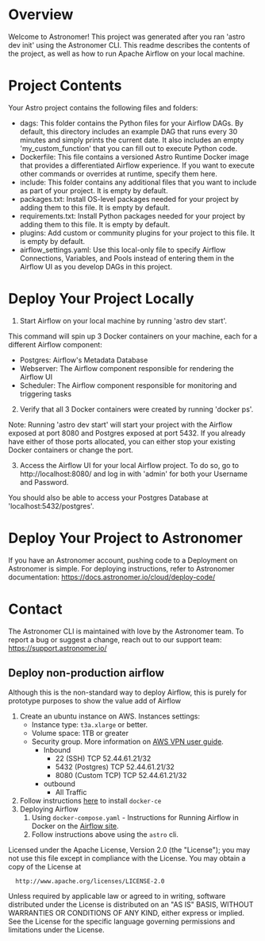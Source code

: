 Overview
========

Welcome to Astronomer! This project was generated after you ran 'astro dev init' using the Astronomer CLI. This readme describes the contents of the project, as well as how to run Apache Airflow on your local machine.

Project Contents
================

Your Astro project contains the following files and folders:

- dags: This folder contains the Python files for your Airflow DAGs. By default, this directory includes an example DAG that runs every 30 minutes and simply prints the current date. It also includes an empty 'my_custom_function' that you can fill out to execute Python code.
- Dockerfile: This file contains a versioned Astro Runtime Docker image that provides a differentiated Airflow experience. If you want to execute other commands or overrides at runtime, specify them here.
- include: This folder contains any additional files that you want to include as part of your project. It is empty by default.
- packages.txt: Install OS-level packages needed for your project by adding them to this file. It is empty by default.
- requirements.txt: Install Python packages needed for your project by adding them to this file. It is empty by default.
- plugins: Add custom or community plugins for your project to this file. It is empty by default.
- airflow_settings.yaml: Use this local-only file to specify Airflow Connections, Variables, and Pools instead of entering them in the Airflow UI as you develop DAGs in this project.

Deploy Your Project Locally
===========================

1. Start Airflow on your local machine by running 'astro dev start'.

This command will spin up 3 Docker containers on your machine, each for a different Airflow component:

- Postgres: Airflow's Metadata Database
- Webserver: The Airflow component responsible for rendering the Airflow UI
- Scheduler: The Airflow component responsible for monitoring and triggering tasks

2. Verify that all 3 Docker containers were created by running 'docker ps'.

Note: Running 'astro dev start' will start your project with the Airflow  exposed at port 8080 and Postgres exposed at port 5432. If you already have either of those ports allocated, you can either stop your existing Docker containers or change the port.

3. Access the Airflow UI for your local Airflow project. To do so, go to http://localhost:8080/ and log in with 'admin' for both your Username and Password.

You should also be able to access your Postgres Database at 'localhost:5432/postgres'.

Deploy Your Project to Astronomer
=================================

If you have an Astronomer account, pushing code to a Deployment on Astronomer is simple. For deploying instructions, refer to Astronomer documentation: https://docs.astronomer.io/cloud/deploy-code/

Contact
=======

The Astronomer CLI is maintained with love by the Astronomer team. To report a bug or suggest a change, reach out to our support team: https://support.astronomer.io/


## Deploy non-production airflow

Although this is the non-standard way to deploy Airflow, this is purely for prototype purposes to show the value add of Airflow

1. Create an ubuntu instance on AWS. Instances settings:
    * Instance type: `t3a.xlarge` or better.
    * Volume space: 1TB or greater
    * Security group. More information on [AWS VPN user guide](https://sagebionetworks.jira.com/wiki/spaces/IT/pages/1705246745/AWS+Client+VPN+User+Guide).
        * Inbound
            * 22 (SSH) TCP 52.44.61.21/32
            * 5432 (Postgres) TCP 52.44.61.21/32
            * 8080 (Custom TCP) TCP 52.44.61.21/32
        * outbound
            * All Traffic
1. Follow instructions [here](https://docs.docker.com/engine/install/ubuntu/) to install `docker-ce`
1. Deploying Airflow
    1. Using `docker-compose.yaml` - Instructions for Running Airflow in Docker on the [Airflow site](https://airflow.apache.org/docs/apache-airflow/stable/howto/docker-compose/index.html).
    1. Follow instructions above using the `astro` cli.

  Licensed under the Apache License, Version 2.0 (the "License");
  you may not use this file except in compliance with the License.
  You may obtain a copy of the License at
  
      http://www.apache.org/licenses/LICENSE-2.0
  
  Unless required by applicable law or agreed to in writing, software
  distributed under the License is distributed on an "AS IS" BASIS,
  WITHOUT WARRANTIES OR CONDITIONS OF ANY KIND, either express or implied.
  See the License for the specific language governing permissions and
  limitations under the License.
